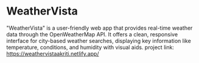 # WeatherVista
"WeatherVista" is a user-friendly web app that provides real-time weather data through the OpenWeatherMap API. It offers a clean, responsive interface for city-based weather searches, displaying key information like temperature, conditions, and humidity with visual aids.
project link: https://weathervistaakriti.netlify.app/
